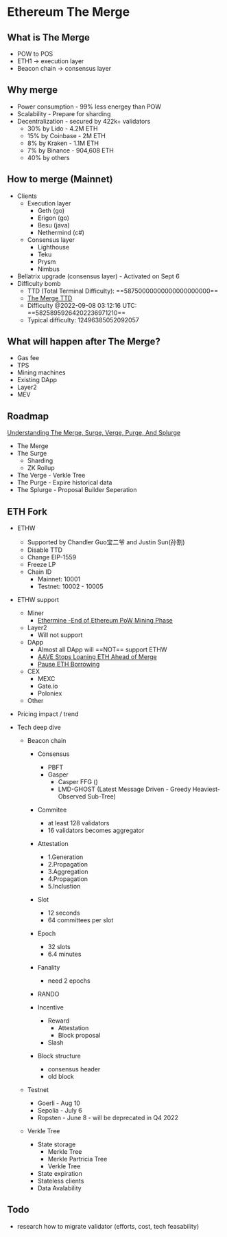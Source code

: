 # Ethereum The Merge

## What is The Merge
- POW to POS
- ETH1 -> execution layer
- Beacon chain -> consensus layer

## Why merge
- Power consumption - 99% less energey than POW
- Scalability - Prepare for sharding
- Decentralization - secured by 422k+ validators
  - 30% by Lido - 4.2M ETH
  - 15% by Coinbase - 2M ETH
  - 8% by Kraken - 1.1M ETH
  - 7% by Binance - 904,608 ETH
  - 40% by others

## How to merge (Mainnet)
- Clients
  - Execution layer
    - Geth (go)
    - Erigon (go)
    - Besu (java)
    - Nethermind (c#)
  - Consensus layer
    - Lighthouse
    - Teku
    - Prysm
    - Nimbus
- Bellatrix upgrade (consensus layer) - Activated on Sept 6
- Difficulty bomb
  - TTD (Total Terminal Difficulty):     ==58750000000000000000000==
  - [The Merge TTD](https://notes.ethereum.org/@MarioHavel/merge-ttd)
  - Difficulty @2022-09-08 03:12:16 UTC: ==58258959264202236971210==
  - Typical difficulty: 12496385052092057

## What will happen after The Merge?
- Gas fee
- TPS
- Mining machines
- Existing DApp
- Layer2
- MEV

## Roadmap
[Understanding The Merge, Surge, Verge, Purge, And Splurge](https://volt.capital/blog/the-merge)
- The Merge
- The Surge
  - Sharding
  - ZK Rollup
- The Verge - Verkle Tree
- The Purge - Expire historical data
- The Splurge - Proposal Builder Seperation

## ETH Fork
- ETHW
  - Supported by Chandler Guo宝二爷 and Justin Sun(孙割)
  - Disable TTD
  - Change EIP-1559
  - Freeze LP
  - Chain ID
    - Mainnet: 10001
    - Testnet: 10002 - 10005
- ETHW support
  - Miner
    - [Ethermine -End of Ethereum PoW Mining Phase](https://ethermine.org/announcement)
  - Layer2
    - Will not support
  - DApp
    - Almost all DApp will ==NOT== support ETHW
    - [AAVE Stops Loaning ETH Ahead of Merge](https://beincrypto.com/aave-stops-loaning-eth-ahead-of-merge/)
    - [Pause ETH Borrowing](https://app.aave.com/governance/proposal/97/)
  - CEX
    - MEXC
    - Gate.io
    - Poloniex
  - Other

- Pricing impact / trend

- Tech deep dive
  - Beacon chain
    - Consensus
      - PBFT
      - Gasper
        - Casper FFG ()
        - LMD-GHOST (Latest Message Driven - Greedy Heaviest-Observed Sub-Tree)
    - Commitee
      - at least 128 validators
      - 16 validators becomes aggregator
    - Attestation
      - 1.Generation
      - 2.Propagation
      - 3.Aggregation
      - 4.Propagation
      - 5.Inclustion
    - Slot
      - 12 seconds
      - 64 committees per slot
    - Epoch
      - 32 slots
      - 6.4 minutes
    - Fanality
      - need 2 epochs
    - RANDO
  
    - Incentive
      - Reward
        - Attestation
        - Block proposal
      - Slash
  
    - Block structure
      - consensus header
      - old block

  - Testnet
    - Goerli - Aug 10
    - Sepolia - July 6
    - Ropsten - June 8 - will be deprecated in Q4 2022

  - Verkle Tree
    - State storage
      - Merkle Tree
      - Merkle Partricia Tree
      - Verkle Tree
    - State expiration
    - Stateless clients
    - Data Avalability

## Todo
- research how to migrate validator (efforts, cost, tech feasability)